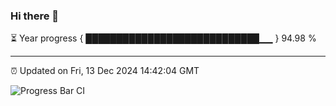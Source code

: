 ### Hi there 👋

⏳ Year progress { ████████████████████████████▁▁ } 94.98 %

---

⏰ Updated on Fri, 13 Dec 2024 14:42:04 GMT

![Progress Bar CI](https://github.com/IshwaranRudhara/GIT-ACTION/workflows/Progress%20Bar%20CI/badge.svg)
